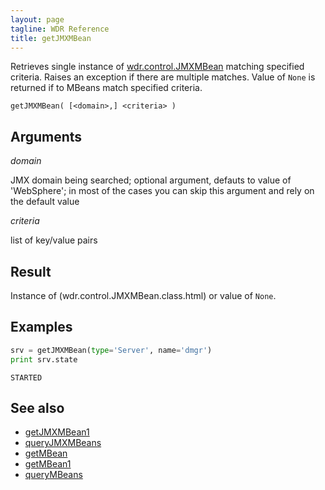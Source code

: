 ```yaml
---
layout: page
tagline: WDR Reference
title: getJMXMBean
---
```


Retrieves single instance of [wdr.control.JMXMBean](wdr.control.JMXMBean.class.html) matching specified criteria.
Raises an exception if there are multiple matches.
Value of `None` is returned if to MBeans match specified criteria.

    getJMXMBean( [<domain>,] <criteria> )

## Arguments

_domain_

JMX domain being searched; optional argument, defauts to value of 'WebSphere'; in most of the cases you can skip this argument and rely on the default value

_criteria_

list of key/value pairs

## Result

Instance of (wdr.control.JMXMBean.class.html) or value of `None`.

## Examples

```python
srv = getJMXMBean(type='Server', name='dmgr')
print srv.state
```

    STARTED

## See also

* [getJMXMBean1](wdr.control.getJMXMBean1.html)
* [queryJMXMBeans](wdr.control.queryJMXMBeans.html)
* [getMBean](wdr.control.getMBean.html)
* [getMBean1](wdr.control.getMBean1.html)
* [queryMBeans](wdr.control.queryMBeans.html)

